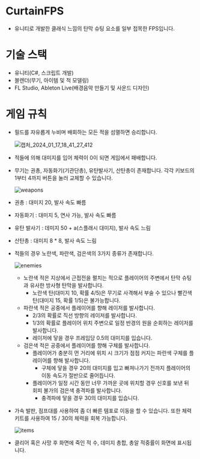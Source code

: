 # CurtainFPS
- 유니티로 개발한 클래식 느낌의 탄막 슈팅 요소를 일부 접목한 FPS입니다.

# 기술 스택
- 유니티(C#, 스크립트 개발)
- 블렌더(무기, 아이템 및 적 모델링)
- FL Studio, Ableton Live(배경음악 만들기 및 사운드 디자인)

# 게임 규칙
- 필드를 자유롭게 누비며 배회하는 모든 적을 섬멸하면 승리합니다.
    
  ![캡처_2024_01_17_18_41_27_412](https://github.com/systil3/madcamp_week3/assets/115442017/eb8b98b4-deb5-4764-8150-693a7ce548ad)
    
- 적들에 의해 대미지를 입어 체력이 0이 되면 게임에서 패배합니다.

- 무기는 권총, 자동화기(기관단총), 유탄발사기, 산탄총이 존재합니다. 각각 키보드의 1부터 4까지 버튼을 눌러 교체할 수 있습니다.

  ![weapons](https://github.com/systil3/madcamp_week3/assets/115442017/206c904f-178a-4d7e-97f9-efb40d8e468b)

- 권총 : 대미지 20, 발사 속도 빠름
- 자동화기 : 대미지 5, 연사 가능, 발사 속도 빠름
- 유탄 발사기 : 데미지 50 + a(스플래시 대미지), 발사 속도 느림
- 산탄총 : 대미지 8 * 8, 발사 속도 느림

- 적들의 경우 노란색, 파란색, 검은색의 3가지 종류가 존재합니다.

  ![enemies](https://github.com/systil3/madcamp_week3/assets/87977576/2fc92dfc-60a2-418d-8429-311850abccc7)
    - 노란색 적은 지상에서 근접전을 펼치는 적으로 플레이어의 주변에서 탄막 슈팅과 유사한 방사형 탄막을 발사합니다.
        - 노란색 탄(대미지 10, 확률 4/5)은 무기로 사격해서 부술 수 있으나 빨간색 탄(대미지 15, 확률 1/5)은 불가능합니다.
    - 파란색 적은 공중에서 플레이어를 향해 레이저를 발사합니다.
        - 2/3의 확률로 직선 방향의 레이저를 발사합니다.
        - 1/3의 확률로 플레이어 위치 주변으로 일정 반경의 원을 순회하는 레이저를 발사합니다.
        - 레이저에 닿을 경우 프레임당 0.5의 대미지를 입습니다.
    - 검은색 적은 공중에서 플레이어를 향해 구체를 발사합니다.
        - 플레이어가 충분히 먼 거리에 위치 시 크기가 점점 커지는 파란색 구체를 플레이어를 향해 발사합니다.
            - 구체에 닿을 경우 20의 대미지를 입고 빠져나가기 전까지 플레이어의 이동 속도가 절반으로 줄어듭니다.
        - 플레이어가 일정 시간 동안 너무 가까운 곳에 위치할 경우 신호를 보낸 뒤 회피 불가의 검은색 충격파를 발사합니다.
            - 충격파에 닿을 경우 30의 대미지를 입습니다.

- 가속 발판, 점프대를 사용하여 좀 더 빠른 템포로 이동을 할 수 있습니다. 또한 체력 키트를 사용하여 15 / 30의 체력을 회복 가능합니다.

  ![items](https://github.com/systil3/madcamp_week3/assets/115442017/75d49555-2e14-44b9-8f15-54934a09f1b8)

- 클리어 혹은 사망 후 화면에 죽인 적 수, 데미지 총합, 총알 적중률이 화면에 표시됩니다.
